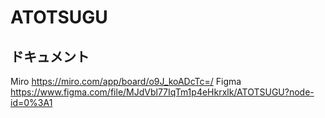 # ATOTSUGU

## ドキュメント
Miro https://miro.com/app/board/o9J_koADcTc=/
Figma https://www.figma.com/file/MJdVbl77IqTm1p4eHkrxlk/ATOTSUGU?node-id=0%3A1
